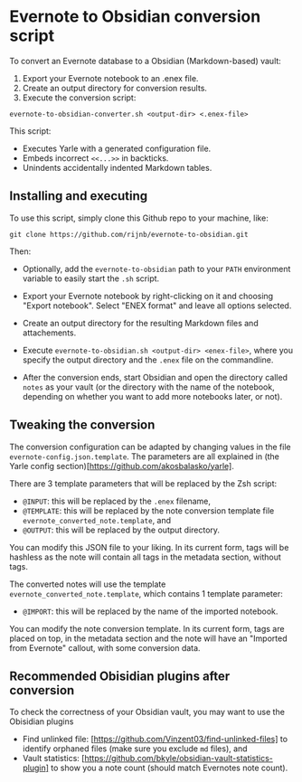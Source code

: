 # Evernote to Obsidian conversion script

To convert an Evernote database to a Obsidian (Markdown-based) vault:

1. Export your Evernote notebook to an .enex file.
2. Create an output directory for conversion results.
3. Execute the conversion script:

```
evernote-to-obsidian-converter.sh <output-dir> <.enex-file>
```

This script:

* Executes Yarle with a generated configuration file.
* Embeds incorrect `<<...>>` in backticks.
* Unindents accidentally indented Markdown tables.

## Installing and executing

To use this script, simply clone this Github repo to your
machine, like:

```
git clone https://github.com/rijnb/evernote-to-obsidian.git
```

Then:

- Optionally, add the `evernote-to-obsidian` path to your `PATH` environment
variable to easily start the `.sh` script.

- Export your Evernote notebook by right-clicking on it and choosing
"Export notebook". Select "ENEX format" and leave all options selected.

- Create an output directory for the resulting Markdown files and
attachements.

- Execute `evernote-to-obsidian.sh <output-dir> <enex-file>`, where you specify the
output directory and the `.enex` file on the commandline.

- After the conversion ends, start Obsidian and open the directory called
`notes` as your vault (or the directory with the name of the notebook, depending
on whether you want to add more notebooks later, or not).

## Tweaking the conversion

The conversion configuration can be adapted by changing values in the file
`evernote-config.json.template`. The parameters are all explained in (the Yarle config section)[https://github.com/akosbalasko/yarle].

There are 3 template parameters that will be replaced by the Zsh script:

- `@INPUT`: this will be replaced by the `.enex` filename,
- `@TEMPLATE`: this will be replaced by the note conversion template file `evernote_converted_note.template`, and
- `@OUTPUT`: this will be replaced by the output directory.

You can modify this JSON file to your liking. In its current form, tags will be hashless
as the note will contain all tags in the metadata section, without tags.

The converted notes will use the template `evernote_converted_note.template`, which contains 1 template parameter:

- `@IMPORT`: this will be replaced by the name of the imported notebook.

You can modify the note conversion template. In its current form, tags are placed on top, in the metadata section and the note will have an "Imported from Evernote" callout, with some conversion data.

## Recommended Obisidian plugins after conversion

To check the correctness of your Obsidian vault, you may want to use the
Obisidian plugins 
- Find unlinked file: [https://github.com/Vinzent03/find-unlinked-files] to identify orphaned files (make sure you exclude `md` files), and
- Vault statistics: [https://github.com/bkyle/obsidian-vault-statistics-plugin] to show you a note count (should match Evernotes note count).
